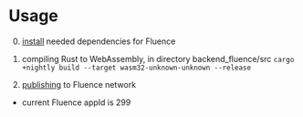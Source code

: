 # Usage
0. [install](https://github.com/fluencelabs/tutorials/tree/master/dice-game#developing-the-backend-app) needed dependencies for Fluence

1. compiling Rust to WebAssembly, in directory backend_fluence/src
```cargo +nightly build --target wasm32-unknown-unknown --release```

2. [publishing](https://fluence.network/docs/book/quickstart/publish.html) to Fluence network

* current Fluence appId is 299